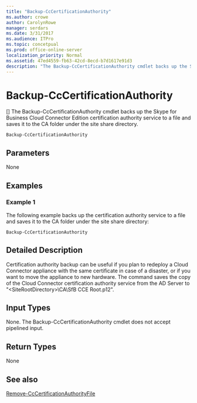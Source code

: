 ```yaml
---
title: "Backup-CcCertificationAuthority"
ms.author: crowe
author: CarolynRowe
manager: serdars
ms.date: 3/31/2017
ms.audience: ITPro
ms.topic: concetpual
ms.prod: office-online-server
localization_priority: Normal
ms.assetid: 47ed4559-fb63-42cd-8ecd-b7d1617e91d3
description: "The Backup-CcCertificationAuthority cmdlet backs up the Skype for Business Cloud Connector Edition certification authority service to a file and saves it to the CA folder under the site share directory."
---
```


# Backup-CcCertificationAuthority
[]
The Backup-CcCertificationAuthority cmdlet backs up the Skype for Business Cloud Connector Edition certification authority service to a file and saves it to the CA folder under the site share directory.
  
```
Backup-CcCertificationAuthority 
```

## Parameters

None
  
## Examples
<a name="Examples"> </a>

### Example 1

The following example backs up the certification authority service to a file and saves it to the CA folder under the site share directory:
  
```
Backup-CcCertificationAuthority 
```

## Detailed Description
<a name="DetailedDescription"> </a>

Certification authority backup can be useful if you plan to redeploy a Cloud Connector appliance with the same certificate in case of a disaster, or if you want to move the appliance to new hardware. The command saves the copy of the Cloud Connector certification authority service from the AD Server to  "\<SiteRootDirectory\>\CA\SfB CCE Root.p12".
  
## Input Types
<a name="InputTypes"> </a>

None. The Backup-CcCertificationAuthority cmdlet does not accept pipelined input.
  
## Return Types
<a name="ReturnTypes"> </a>

None
  
## See also
<a name="ReturnTypes"> </a>

[Remove-CcCertificationAuthorityFile](remove-cccertificationauthorityfile.md)
  

